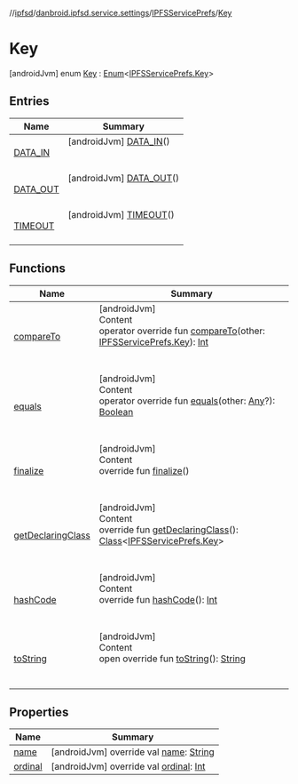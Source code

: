 //[ipfsd](../../../index.md)/[danbroid.ipfsd.service.settings](../../index.md)/[IPFSServicePrefs](../index.md)/[Key](index.md)



# Key  
 [androidJvm] enum [Key](index.md) : [Enum](https://kotlinlang.org/api/latest/jvm/stdlib/kotlin/-enum/index.html)<[IPFSServicePrefs.Key](index.md)>    


## Entries  
  
|  Name|  Summary| 
|---|---|
| [DATA_IN](-d-a-t-a_-i-n/index.md)|  [androidJvm] [DATA_IN](-d-a-t-a_-i-n/index.md)()  <br>  <br>   <br>
| [DATA_OUT](-d-a-t-a_-o-u-t/index.md)|  [androidJvm] [DATA_OUT](-d-a-t-a_-o-u-t/index.md)()  <br>  <br>   <br>
| [TIMEOUT](-t-i-m-e-o-u-t/index.md)|  [androidJvm] [TIMEOUT](-t-i-m-e-o-u-t/index.md)()  <br>  <br>   <br>


## Functions  
  
|  Name|  Summary| 
|---|---|
| [compareTo](-t-i-m-e-o-u-t/index.md#kotlin/Enum/compareTo/#danbroid.ipfsd.service.settings.IPFSServicePrefs.Key/PointingToDeclaration/)| [androidJvm]  <br>Content  <br>operator override fun [compareTo](-t-i-m-e-o-u-t/index.md#kotlin/Enum/compareTo/#danbroid.ipfsd.service.settings.IPFSServicePrefs.Key/PointingToDeclaration/)(other: [IPFSServicePrefs.Key](index.md)): [Int](https://kotlinlang.org/api/latest/jvm/stdlib/kotlin/-int/index.html)  <br><br><br>
| [equals](-t-i-m-e-o-u-t/index.md#kotlin/Enum/equals/#kotlin.Any?/PointingToDeclaration/)| [androidJvm]  <br>Content  <br>operator override fun [equals](-t-i-m-e-o-u-t/index.md#kotlin/Enum/equals/#kotlin.Any?/PointingToDeclaration/)(other: [Any](https://kotlinlang.org/api/latest/jvm/stdlib/kotlin/-any/index.html)?): [Boolean](https://kotlinlang.org/api/latest/jvm/stdlib/kotlin/-boolean/index.html)  <br><br><br>
| [finalize](-t-i-m-e-o-u-t/index.md#kotlin/Enum/finalize/#/PointingToDeclaration/)| [androidJvm]  <br>Content  <br>override fun [finalize](-t-i-m-e-o-u-t/index.md#kotlin/Enum/finalize/#/PointingToDeclaration/)()  <br><br><br>
| [getDeclaringClass](-t-i-m-e-o-u-t/index.md#kotlin/Enum/getDeclaringClass/#/PointingToDeclaration/)| [androidJvm]  <br>Content  <br>override fun [getDeclaringClass](-t-i-m-e-o-u-t/index.md#kotlin/Enum/getDeclaringClass/#/PointingToDeclaration/)(): [Class](https://docs.oracle.com/javase/8/docs/api/java/lang/Class.html)<[IPFSServicePrefs.Key](index.md)>  <br><br><br>
| [hashCode](-t-i-m-e-o-u-t/index.md#kotlin/Enum/hashCode/#/PointingToDeclaration/)| [androidJvm]  <br>Content  <br>override fun [hashCode](-t-i-m-e-o-u-t/index.md#kotlin/Enum/hashCode/#/PointingToDeclaration/)(): [Int](https://kotlinlang.org/api/latest/jvm/stdlib/kotlin/-int/index.html)  <br><br><br>
| [toString](-t-i-m-e-o-u-t/index.md#kotlin/Enum/toString/#/PointingToDeclaration/)| [androidJvm]  <br>Content  <br>open override fun [toString](-t-i-m-e-o-u-t/index.md#kotlin/Enum/toString/#/PointingToDeclaration/)(): [String](https://kotlinlang.org/api/latest/jvm/stdlib/kotlin/-string/index.html)  <br><br><br>


## Properties  
  
|  Name|  Summary| 
|---|---|
| [name](index.md#danbroid.ipfsd.service.settings/IPFSServicePrefs.Key/name/#/PointingToDeclaration/)|  [androidJvm] override val [name](index.md#danbroid.ipfsd.service.settings/IPFSServicePrefs.Key/name/#/PointingToDeclaration/): [String](https://kotlinlang.org/api/latest/jvm/stdlib/kotlin/-string/index.html)   <br>
| [ordinal](index.md#danbroid.ipfsd.service.settings/IPFSServicePrefs.Key/ordinal/#/PointingToDeclaration/)|  [androidJvm] override val [ordinal](index.md#danbroid.ipfsd.service.settings/IPFSServicePrefs.Key/ordinal/#/PointingToDeclaration/): [Int](https://kotlinlang.org/api/latest/jvm/stdlib/kotlin/-int/index.html)   <br>

